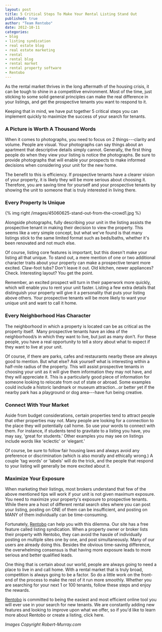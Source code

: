 ```yaml
---
layout: post
title: 5 Critical Steps To Make Your Rental Listing Stand Out
published: true
author: "Team Rentobo"
date: 2012-10-11
categories:
- blog
- listing syndication
- real estate blog
- real estate marketing
- rental
- rental blog
- rental market
- rental property software
- Rentobo
---
```


As the rental market thrives in the long aftermath of the housing crisis, it can
be tough to shine in a competitive environment. Most of the time, just sticking
to some solid general principles can make the real difference in your listings,
and get the prospective tenants you want to respond to it.

Keeping that in mind, we have put together 5 critical steps you can implement
quickly to maximize the success of your search for tenants.

### A Picture is Worth A Thousand Words

When it comes to photographs, you need to focus on 2 things---clarity and
volume. People are visual. Your photographs can say things about an apartment
that descriptive details simply cannot. Generally, the first thing people do
when they view your listing is notice the photographs. Be sure to provide
photographs that will enable your prospects to make informed decisions when
considering your unit for the new home. 

The benefit to this is efficiency. If prospective tenants have a clearer vision
of your property, it is likely they will be more serious about choosing it.
Therefore, you are saving time for yourself and your prospective tenants by
showing the unit to someone that is truly interested in living there.

### Every Property Is Unique

{% img right /images/45060625-stand-out-from-the-crowd1.jpg %}

Alongside photographs, fully describing your unit in the listing assists the
prospective tenant in making their decision to view the property. This seems
like a very simple concept, but what we've found is that many listings stick to
the same limited format such as beds/baths, whether it's been renovated and not
much else. 

Of course, listing core features is important, but this doesn't make your
listing all that unique. To stand out, a mere mention of one or two additional
character traits about your property can make a prospective tenant more excited.
Claw-foot tubs? Don't leave it out. Old kitchen, newer appliances? Check.
Interesting layout? You get the point.

Remember, an excited prospect will turn in their paperwork more quickly, which
will enable you to rent your unit faster. Listing a few extra details that
distinguish your property will give it a personality that puts your listing
above others. Your prospective tenants will be more likely to want your unique
unit and want to call it home.
<!--more-->
### Every Neighborhood Has Character

The neighborhood in which a property is located can be as critical as the
property itself.  Many prospective tenants have an idea of the neighborhood/s in
which they want to live, but just as many don't. For these people, you have a
real opportunity to tell a story about what to expect if they want to live at
your unit.

Of course, if there are parks, cafes and restaurants nearby these are always
good to mention. But what else? Ask yourself what is interesting within a
half-mile radius of the property. This will assist prospective tenants in
choosing your unit as it will give them information they may not have, and they
will appreciate it. This is a particularly good piece of information for someone
looking to relocate from out of state or abroad. Some examples could include a
historic landmark or museum attraction...or better yet if the nearby park has a
playground or dog area---have fun being creative.

### Connect With Your Market

Aside from budget considerations, certain properties tend to attract people that
other properties may not. Many people are looking for a connection to the place
they will potentially call home. So use your words to connect with them. For
instance, if students tend to gravitate to a listing you have, you may say,
'great for students.' Other examples you may see on listings include words like
'eclectic' or 'elegant.' 

Of course, be sure to follow fair housing laws and always avoid any preference
or discrimination (which is also morally and ethically wrong.) A couple 'tag
words' or 'labels' will do the trick, and the people that respond to your
listing will generally be more excited about it.

### Maximize Your Exposure 

When marketing their listings, most brokers understand that few of the above
mentioned tips will work if your unit is not given maximum exposure. You need to
maximize your property's exposure to prospective tenants. While there are a host
of different rental search sites where you can post your listing, posting on ONE
of them can be insufficient, and posting on MANY of them individually can be
time-consuming.

Fortunately, [Rentobo][] can help you with this dilemma. Our site has a free
feature called listing syndication. When a property owner or broker lists their
property with Rentobo, they can avoid the hassle of individually posting on
multiple sites one by one, and post simultaneously. Many of our users are
already doing this. Besides the obvious time-saving difference, the overwhelming
consensus is that having more exposure leads to more serious and better
qualified leads. 

One thing that is certain about our world, people are always going to need a
place to live in and call home. With a rental market that is truly broad,
competition is always going to be a factor. So do a little work on the front-end
of the process to make the rest of it run more smoothly. Whether you are
searching for your next 1 or 100 tenants, follow these steps and enjoy the
rewards.

[Rentobo][] is committed to being the easiest and most efficient online tool you
will ever use in your search for new tenants. We are constantly adding new
features and looking to improve upon what we offer, so if you'd like to learn
more about Rentobo or create a listing, click here.

*Images Copyright Robert-Murray.com*

  [Rentobo]: http://www.rentobo.com "Rentobo | Rental Property Software"
